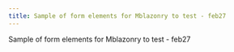 ```yaml
---
title: Sample of form elements for Mblazonry to test - feb27
---
```


Sample of form elements for Mblazonry to test - feb27